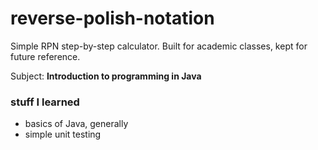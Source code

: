 # reverse-polish-notation
Simple RPN step-by-step calculator. Built for academic classes, kept for future reference. 

Subject: **Introduction to programming in Java**

### stuff I learned
* basics of Java, generally
* simple unit testing
